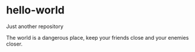 # hello-world
Just another repository

The world is a dangerous place, keep your friends close and your enemies closer.
